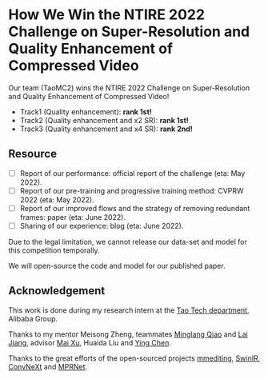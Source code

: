 # How We Win the NTIRE 2022 Challenge on Super-Resolution and Quality Enhancement of Compressed Video

Our team (TaoMC2) wins the NTIRE 2022 Challenge on Super-Resolution and Quality Enhancement of Compressed Video!

- Track1 (Quality enhancement): **rank 1st!**
- Track2 (Quality enhancement and x2 SR): **rank 1st!**
- Track3 (Quality enhancement and x4 SR): **rank 2nd!**

## Resource

- [ ] Report of our performance: official report of the challenge (eta: May 2022).
- [ ] Report of our pre-training and progressive training method: CVPRW 2022 (eta: May 2022).
- [ ] Report of our improved flows and the strategy of removing redundant frames: paper (eta: June 2022).
- [ ] Sharing of our experience: blog (eta: June 2022).

Due to the legal limitation, we cannot release our data-set and model for this competition temporally.

We will open-source the code and model for our published paper.

## Acknowledgement

This work is done during my research intern at the [Tao Tech department](https://tech.taobao.org), Alibaba Group.

Thanks to my mentor Meisong Zheng, teammates [Minglang Qiao](https://github.com/MinglangQiao) and [Lai Jiang](https://github.com/remega), advisor [Mai Xu](https://scholar.google.com/citations?user=JdhDuXAAAAAJ), Huaida Liu and [Ying Chen](https://scholar.google.com/citations?user=NpTmcKEAAAAJ).

Thanks to the great efforts of the open-sourced projects [mmediting](https://github.com/open-mmlab/mmediting), [SwinIR](https://github.com/JingyunLiang/SwinIR), [ConvNeXt](https://github.com/facebookresearch/ConvNeXt) and [MPRNet](https://github.com/swz30/MPRNet).
